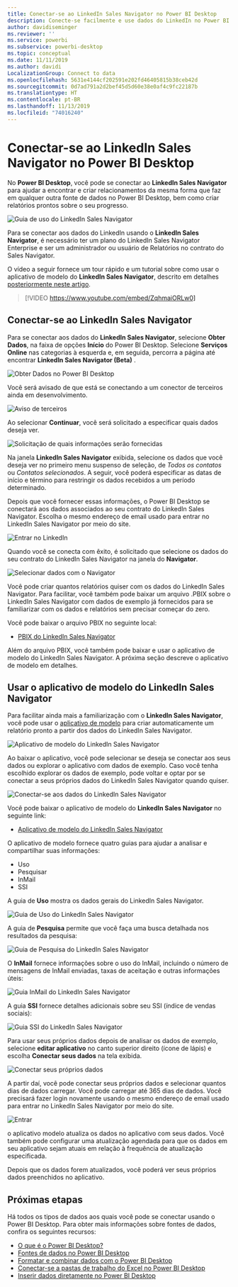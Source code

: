 ```yaml
---
title: Conectar-se ao LinkedIn Sales Navigator no Power BI Desktop
description: Conecte-se facilmente e use dados do LinkedIn no Power BI Desktop
author: davidiseminger
ms.reviewer: ''
ms.service: powerbi
ms.subservice: powerbi-desktop
ms.topic: conceptual
ms.date: 11/11/2019
ms.author: davidi
LocalizationGroup: Connect to data
ms.openlocfilehash: 5631e4144cf202591e202fd46405815b38ceb42d
ms.sourcegitcommit: 0d7ad791a2d2bef45d5d60e38e0af4c9fc22187b
ms.translationtype: HT
ms.contentlocale: pt-BR
ms.lasthandoff: 11/13/2019
ms.locfileid: "74016240"
---
```

# <a name="connect-to-linkedin-sales-navigator-in-power-bi-desktop"></a>Conectar-se ao LinkedIn Sales Navigator no Power BI Desktop

No **Power BI Desktop**, você pode se conectar ao **LinkedIn Sales Navigator** para ajudar a encontrar e criar relacionamentos da mesma forma que faz em qualquer outra fonte de dados no Power BI Desktop, bem como criar relatórios prontos sobre o seu progresso.

![Guia de uso do LinkedIn Sales Navigator](media/desktop-connect-linkedin-sales-navigator/linkedin-sales-navigator-01.png)


Para se conectar aos dados do LinkedIn usando o  **LinkedIn Sales Navigator**, é necessário ter um plano do LinkedIn Sales Navigator Enterprise e ser um administrador ou usuário de Relatórios no contrato do Sales Navigator.

O vídeo a seguir fornece um tour rápido e um tutorial sobre como usar o aplicativo de modelo do **LinkedIn Sales Navigator**, descrito em detalhes [posteriormente neste artigo](#using-the-linkedin-sales-navigator-template-app). 

> [!VIDEO https://www.youtube.com/embed/ZqhmaiORLw0]

## <a name="connect-to-linkedin-sales-navigator"></a>Conectar-se ao LinkedIn Sales Navigator

Para se conectar aos dados do **LinkedIn Sales Navigator**, selecione **Obter Dados**, na faixa de opções **Início** do Power BI Desktop. Selecione **Serviços Online** nas categorias à esquerda e, em seguida, percorra a página até encontrar **LinkedIn Sales Navigator (Beta)** .

![Obter Dados no Power BI Desktop](media/desktop-connect-linkedin-sales-navigator/linkedin-sales-navigator-02.png)

Você será avisado de que está se conectando a um conector de terceiros ainda em desenvolvimento. 

![Aviso de terceiros](media/desktop-connect-linkedin-sales-navigator/linkedin-sales-navigator-03.png)

Ao selecionar **Continuar**, você será solicitado a especificar quais dados deseja ver.

![Solicitação de quais informações serão fornecidas](media/desktop-connect-linkedin-sales-navigator/linkedin-sales-navigator-04.png)


Na janela **LinkedIn Sales Navigator** exibida, selecione os dados que você deseja ver no primeiro menu suspenso de seleção, de *Todos os contatos* ou *Contatos selecionados*. A seguir, você poderá especificar as datas de início e término para restringir os dados recebidos a um período determinado.

Depois que você fornecer essas informações, o Power BI Desktop se conectará aos dados associados ao seu contrato do LinkedIn Sales Navigator. Escolha o mesmo endereço de email usado para entrar no LinkedIn Sales Navigator por meio do site. 

![Entrar no LinkedIn](media/desktop-connect-linkedin-sales-navigator/linkedin-sales-navigator-05.png)

Quando você se conecta com êxito, é solicitado que selecione os dados do seu contrato do LinkedIn Sales Navigator na janela do **Navigator**.

![Selecionar dados com o Navigator](media/desktop-connect-linkedin-sales-navigator/linkedin-sales-navigator-09.png)

Você pode criar quantos relatórios quiser com os dados do LinkedIn Sales Navigator. Para facilitar, você também pode baixar um arquivo .PBIX sobre o LinkedIn Sales Navigator com dados de exemplo já fornecidos para se familiarizar com os dados e relatórios sem precisar começar do zero.

Você pode baixar o arquivo PBIX no seguinte local:
* [PBIX do LinkedIn Sales Navigator](service-template-apps-samples.md)

Além do arquivo PBIX, você também pode baixar e usar o aplicativo de modelo do LinkedIn Sales Navigator. A próxima seção descreve o aplicativo de modelo em detalhes.


## <a name="using-the-linkedin-sales-navigator-template-app"></a>Usar o aplicativo de modelo do LinkedIn Sales Navigator

Para facilitar ainda mais a familiarização com o **LinkedIn Sales Navigator**, você pode usar o [aplicativo de modelo](service-template-apps-overview.md) para criar automaticamente um relatório pronto a partir dos dados do LinkedIn Sales Navigator.

![Aplicativo de modelo do LinkedIn Sales Navigator](media/desktop-connect-linkedin-sales-navigator/linkedin-sales-navigator-10.png)

Ao baixar o aplicativo, você pode selecionar se deseja se conectar aos seus dados ou explorar o aplicativo com dados de exemplo. Caso você tenha escolhido explorar os dados de exemplo, pode voltar e optar por se conectar a seus próprios dados do LinkedIn Sales Navigator quando quiser. 

![Conectar-se aos dados do LinkedIn Sales Navigator](media/desktop-connect-linkedin-sales-navigator/linkedin-sales-navigator-11.png)



Você pode baixar o aplicativo de modelo do **LinkedIn Sales Navigator** no seguinte link:
* [Aplicativo de modelo do LinkedIn Sales Navigator](https://appsource.microsoft.com/product/power-bi/pbi-contentpacks.linkedin_navigator-preview?flightCodes=17ad4c68-fbc5-4925-a351-139fd384ec33)

O aplicativo de modelo fornece quatro guias para ajudar a analisar e compartilhar suas informações:

* Uso
* Pesquisar
* InMail
* SSI

A guia de **Uso** mostra os dados gerais do LinkedIn Sales Navigator.

![Guia de Uso do LinkedIn Sales Navigator](media/desktop-connect-linkedin-sales-navigator/linkedin-sales-navigator-12.png)

A guia de **Pesquisa** permite que você faça uma busca detalhada nos resultados da pesquisa:

![Guia de Pesquisa do LinkedIn Sales Navigator](media/desktop-connect-linkedin-sales-navigator/linkedin-sales-navigator-13.png)

O **InMail** fornece informações sobre o uso do InMail, incluindo o número de mensagens de InMail enviadas, taxas de aceitação e outras informações úteis:

![Guia InMail do LinkedIn Sales Navigator](media/desktop-connect-linkedin-sales-navigator/linkedin-sales-navigator-14.png)

A guia **SSI** fornece detalhes adicionais sobre seu SSI (índice de vendas sociais):

![Guia SSI do LinkedIn Sales Navigator](media/desktop-connect-linkedin-sales-navigator/linkedin-sales-navigator-15.png)

Para usar seus próprios dados depois de analisar os dados de exemplo, selecione **editar aplicativo** no canto superior direito (ícone de lápis) e escolha **Conectar seus dados** na tela exibida.

![Conectar seus próprios dados](media/desktop-connect-linkedin-sales-navigator/linkedin-sales-navigator-16.png)

A partir daí, você pode conectar seus próprios dados e selecionar quantos dias de dados carregar. Você pode carregar até 365 dias de dados. Você precisará fazer login novamente usando o mesmo endereço de email usado para entrar no LinkedIn Sales Navigator por meio do site. 

![Entrar](media/desktop-connect-linkedin-sales-navigator/linkedin-sales-navigator-17.png)

o aplicativo modelo atualiza os dados no aplicativo com seus dados. Você também pode configurar uma atualização agendada para que os dados em seu aplicativo sejam atuais em relação à frequência de atualização especificada. 

Depois que os dados forem atualizados, você poderá ver seus próprios dados preenchidos no aplicativo.

## <a name="next-steps"></a>Próximas etapas
Há todos os tipos de dados aos quais você pode se conectar usando o Power BI Desktop. Para obter mais informações sobre fontes de dados, confira os seguintes recursos:

* [O que é o Power BI Desktop?](desktop-what-is-desktop.md)
* [Fontes de dados no Power BI Desktop](desktop-data-sources.md)
* [Formatar e combinar dados com o Power BI Desktop](desktop-shape-and-combine-data.md)
* [Conectar-se a pastas de trabalho do Excel no Power BI Desktop](desktop-connect-excel.md)   
* [Inserir dados diretamente no Power BI Desktop](desktop-enter-data-directly-into-desktop.md)   

